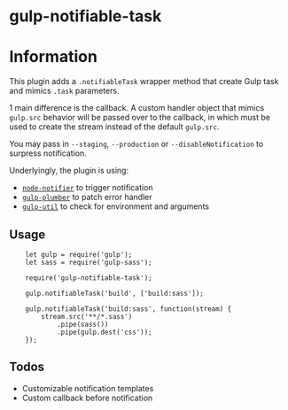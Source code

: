 # gulp-notifiable-task

# Information

This plugin adds a `.notifiableTask` wrapper method that create Gulp task and mimics `.task` parameters.

1 main difference is the callback. A custom handler object that mimics `gulp.src` behavior will be passed over to the callback, in which must be used to create the stream instead of the default `gulp.src`.

You may pass in `--staging`, `--production` or `--disableNotification` to surpress notification.

Underlyingly, the plugin is using:

+ [`node-notifier`](https://www.npmjs.com/package/node-notifier) to trigger notification
+ [`gulp-plumber`](https://www.npmjs.com/package/gulp-plumber) to patch error handler
+ [`gulp-util`](https://www.npmjs.com/package/gulp-util) to check for environment and arguments

## Usage

```
    let gulp = require('gulp');
    let sass = require('gulp-sass');

    require('gulp-notifiable-task');

    gulp.notifiableTask('build', ['build:sass']);

    gulp.notifiableTask('build:sass', function(stream) {
        stream.src('**/*.sass')
            .pipe(sass())
            .pipe(gulp.dest('css'));
    });
```

## Todos

- Customizable notification templates
- Custom callback before notification
